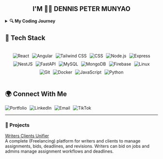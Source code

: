 <div style="text-align:center;">
  <h2 style="text-align:center;width:'100%'">I'M 🏄‍♂️ DENNIS PETER MUNYAO</h2>
</div>

<details>
  <summary><strong>🔍 My Coding Journey</strong></summary>
  <p>I've always had a passion for solving problems with technology. My journey began in high school when I first discovered programming. Since then, I've expanded my knowledge and expertise across a wide range of technologies and frameworks.</p>

  <p>Starting with C++, I explored the basics of programming and began to understand the logic behind software development. My curiosity led me to web development, where I quickly fell in love with building interactive websites. Through my learning journey, I found myself increasingly drawn to Backend Development, learning how to build robust server-side applications with Node.js and Express.</p>

  <p>As I continued my career, I developed a deep interest in JavaScript, mastering the language and using it for both front-end and back-end development. With frameworks like React, I embraced Full-Stack Development, designing efficient and scalable web applications that bridged the gap between users and the data they need.</p>

  <p>I'm constantly expanding my skill set, exploring new technologies like FastAPI, NestJS, and Docker. Every step of the way, I've pushed myself to grow and learn, with a goal of delivering solutions that make an impact. My coding journey is just getting started, and I'm excited for what the future holds!</p>
  <div style="display: flex; gap: 15px;">
  <img src="https://img.shields.io/badge/Started%20with%20C++-00599C?style=for-the-badge&logo=cplusplus&logoColor=white" alt="Started with C++">
  <img src="https://img.shields.io/badge/Web%20Development-4CAF50?style=for-the-badge&logo=html5&logoColor=white" alt="UI/UX Developer">
  <img src="https://img.shields.io/badge/Backend%20Developer-DB4437?style=for-the-badge&logo=node.js&logoColor=white" alt="Backend Developer">
  <img src="https://img.shields.io/badge/JavaScript%20Master-FFCC00?style=for-the-badge&logo=javascript&logoColor=black" alt="JavaScript Master">
  <img src="https://img.shields.io/badge/Full%20Stack-FF6F00?style=for-the-badge&logo=react&logoColor=white" alt="Full Stack Developer">
</div>

<p>Over the years, I have worked with various technologies, from learning the fundamentals of C++ to building full-stack web applications. Currently, I focus on full-stack development with modern frameworks such as React,Angular,Node.js, and Express.</p>
</details>

## 🔧 Tech Stack

<div style="max-width: 1200px; margin: 0 auto; padding: 20px; display: flex; flex-direction: column; gap: 20px; align-items: center;">
  <div style="display: flex; flex-wrap: wrap; gap: 10px; justify-content: center;">
    <img src="https://img.shields.io/badge/React-20232A?style=for-the-badge&logo=react&logoColor=61DAFB" alt="React">
    <img src="https://img.shields.io/badge/Angular-DD0031?style=for-the-badge&logo=angular&logoColor=white" alt="Angular">
    <img src="https://img.shields.io/badge/Tailwind%20CSS-06B6D4?style=for-the-badge&logo=tailwind-css&logoColor=white" alt="Tailwind CSS">
    <img src="https://img.shields.io/badge/CSS-1572B6?style=for-the-badge&logo=css3&logoColor=white" alt="CSS">
    <img src="https://img.shields.io/badge/Node.js-339933?style=for-the-badge&logo=nodedotjs&logoColor=white" alt="Node.js">
    <img src="https://img.shields.io/badge/Express-000000?style=for-the-badge&logo=express&logoColor=white" alt="Express">
    <img src="https://img.shields.io/badge/NestJS-E0234E?style=for-the-badge&logo=nestjs&logoColor=white" alt="NestJS">
    <img src="https://img.shields.io/badge/FastAPI-009688?style=for-the-badge&logo=fastapi&logoColor=white" alt="FastAPI">
    <img src="https://img.shields.io/badge/MySQL-4479A1?style=for-the-badge&logo=mysql&logoColor=white" alt="MySQL">
    <img src="https://img.shields.io/badge/MongoDB-4EA94B?style=for-the-badge&logo=mongodb&logoColor=white" alt="MongoDB">
    <img src="https://img.shields.io/badge/Firebase-FFCA28?style=for-the-badge&logo=firebase&logoColor=white" alt="Firebase">
    <img src="https://img.shields.io/badge/Linux-FCC624?style=for-the-badge&logo=linux&logoColor=black" alt="Linux">
    <img src="https://img.shields.io/badge/Git-F05032?style=for-the-badge&logo=git&logoColor=white" alt="Git">
    <img src="https://img.shields.io/badge/Docker-2496ED?style=for-the-badge&logo=docker&logoColor=white" alt="Docker">
    <img src="https://img.shields.io/badge/JavaScript-F7DF1E?style=for-the-badge&logo=javascript&logoColor=black" alt="JavaScript">
    <img src="https://img.shields.io/badge/Python-3776AB?style=for-the-badge&logo=python&logoColor=white" alt="Python">
  </div>
</div>

## 🌍 Connect With Me

<div style="display: flex; gap: 10px;">
  <a href="https://codewithmunyao.vercel.app" target="_blank" style="all: unset; cursor: pointer;">
    <img src="https://img.shields.io/badge/Portfolio-000000?style=for-the-badge&logo=vercel&logoColor=white" alt="Portfolio">
  </a>
  <a href="https://www.linkedin.com/in/dennis-peter-76275a2a0/" target="_blank" style="all: unset; cursor: pointer;">
    <img src="https://img.shields.io/badge/LinkedIn-0077B5?style=for-the-badge&logo=linkedin&logoColor=white" alt="LinkedIn">
  </a>
  <a href="mailto:peterdennis573@gmail.com" style="all: unset; cursor: pointer;">
    <img src="https://img.shields.io/badge/Gmail-D14836?style=for-the-badge&logo=gmail&logoColor=white" alt="Email">
  </a>
  <a href="https://www.tiktok.com/@ritahchanger" target="_blank" style="all: unset; cursor: pointer;">
    <img src="https://img.shields.io/badge/TikTok-000000?style=for-the-badge&logo=tiktok&logoColor=white" alt="TikTok">
  </a>
</div>

---

### 💼 Projects ###

[Writers Clients Unifier](https://bmwriters.com/)  
A complete (Freelancing) platform for writers and clients to manage assignments, bids, deadlines, and revisions. Writers can bid on jobs and admins manage assignment workflows and deadlines.



